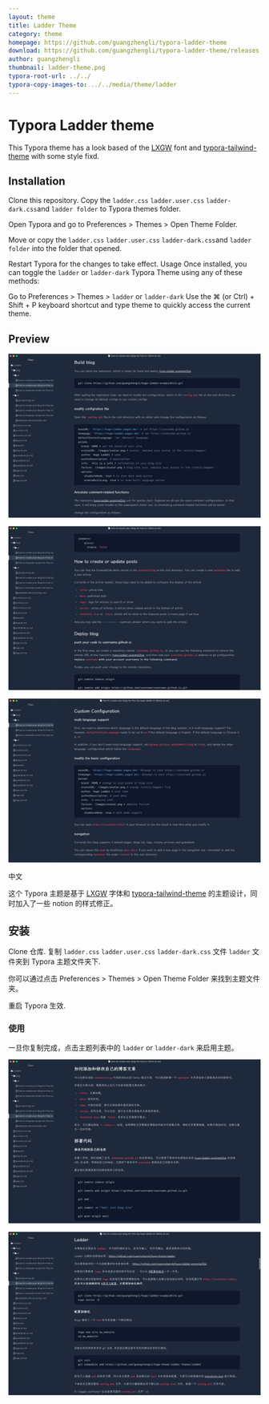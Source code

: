 ```yaml
---
layout: theme
title: Ladder Theme
category: theme
homepage: https://github.com/guangzhengli/typora-ladder-theme
download: https://github.com/guangzhengli/typora-ladder-theme/releases
author: guangzhengli
thumbnail: ladder-theme.png
typora-root-url: ../../
typora-copy-images-to: ../../media/theme/ladder
---
```


# Typora Ladder theme
This Typora theme has a look based of the [LXGW](https://github.com/lxgw/LxgwWenKai) font and [typora-tailwind-theme](https://github.com/andredelft/typora-tailwind-theme) with some style fixd.

## Installation
Clone this repository. Copy the `ladder.css` `ladder.user.css` `ladder-dark.css`and `ladder folder` to Typora themes folder.

Open Typora and go to Preferences > Themes > Open Theme Folder.

Move or copy the `ladder.css` `ladder.user.css` `ladder-dark.css`and `ladder folder`  into the folder that opened.

Restart Typora for the changes to take effect.
Usage
Once installed, you can toggle the `ladder` or `ladder-dark` Typora Theme using any of these methods:

Go to Preferences > Themes > `ladder` or `ladder-dark`
Use the ⌘ (or Ctrl) + Shift + P keyboard shortcut and type theme to quickly access the current theme.

## Preview

![ytforT](/media/theme/ladder/ytforT.png)

![XdeVjw](/media/theme/ladder/XdeVjw.png)

![neL67a](/media/theme/ladder/neL67a.png)

中文

这个 Typora 主题是基于 [LXGW](https://github.com/lxgw/LxgwWenKai) 字体和 [typora-tailwind-theme](https://github.com/andredelft/typora-tailwind-theme) 的主题设计，同时加入了一些 notion 的样式修正。

## 安装

Clone 仓库. 复制 `ladder.css` `ladder.user.css` `ladder-dark.css` 文件 `ladder` 文件夹到 Typora 主题文件夹下.

你可以通过点击 Preferences > Themes > Open Theme Folder 来找到主题文件夹。

重启 Typora 生效.

### 使用
一旦你复制完成，点击主题列表中的 `ladder` or `ladder-dark` 来启用主题。

![rrZfoy](/media/theme/ladder/rrZfoy.png)

![jdOIDA](/media/theme/ladder/jdOIDA.png)